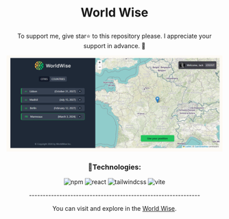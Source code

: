 



# <p align="center" color="#eb5e28">World Wise</p>

<p align="center">To support me, give star⭐ to this repository please.
I appreciate your support in advance. 💚</p>

<img src="public/Screenshot (115).png"/>


### <p align="center">🔧Technologies:</p>
<div align="center" >
  
![npm](https://img.shields.io/badge/npm-28b04e?style=for-the-badge&logo=npm&logoColor=white)
![react](https://img.shields.io/badge/react-28b04e?style=for-the-badge&logo=react&logoColor=white)
![tailwindcss](https://img.shields.io/badge/tailwindcss-28b04e?style=for-the-badge&logo=tailwindcss&logoColor=white)
![vite](https://img.shields.io/badge/vite-28b04e?style=for-the-badge&logo=vite&logoColor=white)
  
</div>

<p align="center">--------------------------------------------------------------</p>
  
<p align="center">You can visit and explore in the <a href="https://world-wise-kappa-five.vercel.app/" target="_blank">World Wise</a>.</p>


